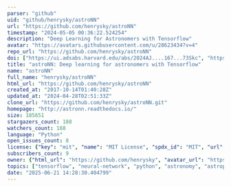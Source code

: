 ```yaml
---
parser: "github"
uid: "github/henrysky/astroNN"
url: "https://github.com/henrysky/astroNN"
timestamp: "2024-05-05 00:36:22.524254"
description: "Deep Learning for Astronomers with Tensorflow"
avatar: "https://avatars.githubusercontent.com/u/28623434?v=4"
repo_url: "https://github.com/henrysky/astroNN"
doi: ["https://ui.adsabs.harvard.edu/abs/2024AJ....167...73Skc", "https://ui.adsabs.harvard.edu/abs/2019MNRAS.483.3255L", "https://ui.adsabs.harvard.edu/abs/2024ascl.soft04014L/abstract"]
title: "astroNN: Deep learning for astronomers with Tensorflow"
name: "astroNN"
full_name: "henrysky/astroNN"
html_url: "https://github.com/henrysky/astroNN"
created_at: "2017-10-14T01:40:28Z"
updated_at: "2024-04-28T02:51:33Z"
clone_url: "https://github.com/henrysky/astroNN.git"
homepage: "http://astronn.readthedocs.io/"
size: 185651
stargazers_count: 188
watchers_count: 188
language: "Python"
open_issues_count: 8
license: {"key": "mit", "name": "MIT License", "spdx_id": "MIT", "url": "https://api.github.com/licenses/mit", "node_id": "MDc6TGljZW5zZTEz"}
subscribers_count: 9
owner: {"html_url": "https://github.com/henrysky", "avatar_url": "https://avatars.githubusercontent.com/u/28623434?v=4", "login": "henrysky", "type": "User"}
topics: ["tensorflow", "neural-network", "python", "astronomy", "astrophysics", "science", "neural-networks"]
date: "2025-06-21 14:28:30.404799"
---
```

